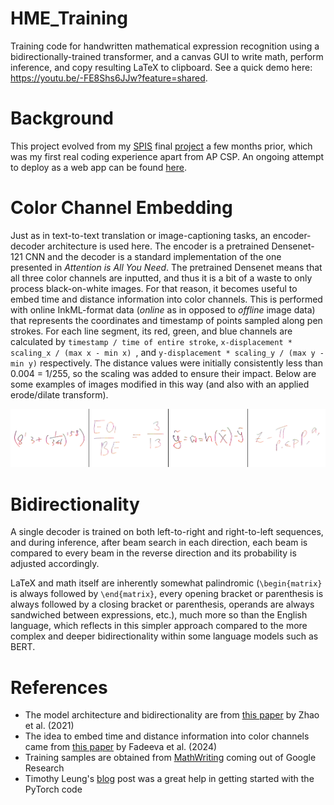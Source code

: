 # HME_Training

Training code for handwritten mathematical expression recognition using a bidirectionally-trained transformer, and a canvas GUI to write math, perform inference, and copy resulting LaTeX to clipboard. See a quick demo here: https://youtu.be/-FE8Shs6JJw?feature=shared.


# Background

This project evolved from my [SPIS](https://spis.ucsd.edu/) final [project](https://github.com/catsandsoup32/Dynamic-Digit-Recognition) a few months prior, which was my first real coding experience apart from AP CSP. An ongoing attempt to deploy as a web app can be found [here](https://github.com/catsandsoup32/TeXan).


# Color Channel Embedding

Just as in text-to-text translation or image-captioning tasks, an encoder-decoder architecture is used here. The encoder is a pretrained Densenet-121 CNN and the decoder is a standard implementation of the one presented in *Attention is All You Need*. The pretrained Densenet means that all three color channels are inputted, and thus it is a bit of a waste to only process black-on-white images. For that reason, it becomes useful to embed time and distance information into color channels. This is performed with online InkML-format data (*online* as in opposed to *offline* image data) that represents the coordinates and timestamp of points sampled along pen strokes. For each line segment, its red, green, and blue channels are calculated by `timestamp / time of entire stroke`, `x-displacement * scaling_x / (max x - min x) `, and `y-displacement * scaling_y / (max y - min y)` respectively. The distance values were initially consistently less than 0.004 = 1/255, so the scaling was added to ensure their impact. Below are some examples of images modified in this way (and also with an applied erode/dilate transform).

<p align="center">
  <img src="public/color_ex.png" alt="Color Example" width="750">
</p>


# Bidirectionality

A single decoder is trained on both left-to-right and right-to-left sequences, and during inference, after beam search in each direction, each beam is compared to every beam in the reverse direction and its probability is adjusted accordingly.

LaTeX and math itself are inherently somewhat palindromic (`\begin{matrix}` is always followed by `\end{matrix}`, every opening bracket or parenthesis is always followed by a closing bracket or parenthesis, operands are always sandwiched between expressions, etc.), much more so than the English language, which reflects in this simpler approach compared to the more complex and deeper bidirectionality within some language models such as BERT.


# References

- The model architecture and bidirectionality are from [this paper](https://arxiv.org/abs/2105.02412) by Zhao et al. (2021)
- The idea to embed time and distance information into color channels came from [this paper](https://arxiv.org/html/2402.15307v1) by Fadeeva et al. (2024)
- Training samples are obtained from [MathWriting](https://arxiv.org/html/2404.10690v1) coming out of Google Research
- Timothy Leung's [blog](https://actamachina.com/) post was a great help in getting started with the PyTorch code


